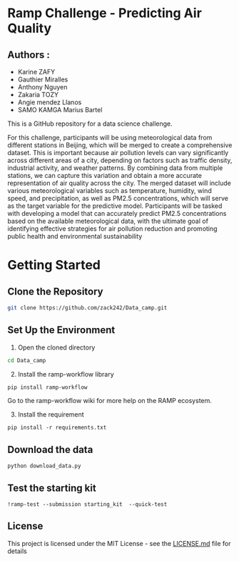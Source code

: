 # Ramp Challenge - Predicting Air Quality

## Authors : 

- Karine ZAFY
- Gauthier Miralles
- Anthony Nguyen
- Zakaria TOZY 
- Angie mendez Llanos 
- SAMO KAMGA Marius Bartel


This is a GitHub repository for a data science challenge.

For this challenge, participants will be using meteorological data from different stations in Beijing, which will be merged to create a comprehensive dataset. This is important because air pollution levels can vary significantly across different areas of a city, depending on factors such as traffic density, industrial activity, and weather patterns. By combining data from multiple stations, we can capture this variation and obtain a more accurate representation of air quality across the city.
The merged dataset will include various meteorological variables such as temperature, humidity, wind speed, and precipitation, as well as PM2.5 concentrations, which will serve as the target variable for the predictive model. Participants will be tasked with developing a model that can accurately predict PM2.5 concentrations based on the available meteorological data, with the ultimate goal of identifying effective strategies for air pollution reduction and promoting public health and environmental sustainability

# Getting Started

## Clone the Repository

```bash
git clone https://github.com/zack242/Data_camp.git
```

## Set Up the Environment

1. Open the cloned directory

```bash
cd Data_camp
```

2. Install the ramp-workflow library

```bash
pip install ramp-workflow
```

Go to the ramp-workflow wiki for more help on the RAMP ecosystem.

3. Install the requirement

```
pip install -r requirements.txt
```

## Download the data

```
python download_data.py
```

## Test the starting kit

```
!ramp-test --submission starting_kit  --quick-test
```

## License

This project is licensed under the MIT License - see the [LICENSE.md](LICENSE.md) file for details
